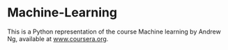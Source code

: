 # Machine-Learning
This is a Python representation of the course Machine learning by Andrew Ng, available at www.coursera.org.

